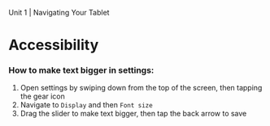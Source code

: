 Unit 1 | Navigating Your Tablet

# Accessibility

### How to make text bigger in settings:

1. Open settings by swiping down from the top of the screen, then tapping the gear icon
2. Navigate to `Display` and then `Font size`
3. Drag the slider to make text bigger, then tap the back arrow to save

